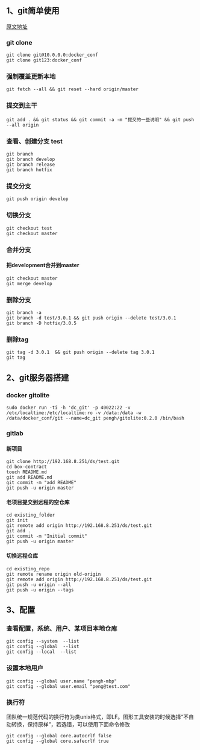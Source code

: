 ## 1、git简单使用
[原文地址](https://github.com/penghcn/start/blob/master/git)
### git clone
    git clone git@10.0.0.0:docker_conf
    git clone git123:docker_conf
### 强制覆盖更新本地
    git fetch --all && git reset --hard origin/master
### 提交到主干
    git add . && git status && git commit -a -m "提交的一些说明" && git push --all origin
### 查看、创建分支 test
    git branch
    git branch develop
    git branch release 
    git branch hotfix
### 提交分支
    git push origin develop
### 切换分支
    git checkout test
    git checkout master
### 合并分支
#### 把development合并到master
    git checkout master
    git merge develop
### 删除分支
    git branch -a
    git branch -d test/3.0.1 && git push origin --delete test/3.0.1
    git branch -D hotfix/3.0.5    

### 删除tag
    git tag -d 3.0.1  && git push origin --delete tag 3.0.1
    git tag
    
## 2、git服务器搭建
### docker gitolite
    sudo docker run -ti -h 'dc_git' -p 40022:22 -v /etc/localtime:/etc/localtime:ro -v /data:/data -w /data/docker_conf/git --name=dc_git pengh/gitolite:0.2.0 /bin/bash
### gitlab
#### 新项目
    git clone http://192.168.8.251/ds/test.git
    cd box-contract
    touch README.md
    git add README.md
    git commit -m "add README"
    git push -u origin master

#### 老项目提交到远程的空仓库
    cd existing_folder
    git init
    git remote add origin http://192.168.8.251/ds/test.git
    git add .
    git commit -m "Initial commit"
    git push -u origin master

#### 切换远程仓库
    cd existing_repo
    git remote rename origin old-origin
    git remote add origin http://192.168.8.251/ds/test.git
    git push -u origin --all
    git push -u origin --tags

## 3、配置
### 查看配置，系统、用户、某项目本地仓库
    git config --system  --list
    git config --global  --list
    git config --local  --list

### 设置本地用户
    git config --global user.name "pengh-mbp"
    git config --global user.email "peng@test.com"

### 换行符
团队统一规范代码的换行符为类unix格式，即LF。图形工具安装的时候选择“不自动转换，保持原样”，若选错，可以使用下面命令修改
    
    git config --global core.autocrlf false
    git config --global core.safecrlf true
